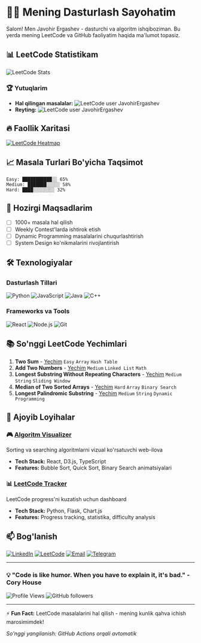# 👨‍💻 Mening Dasturlash Sayohatim

Salom! Men Javohir Ergashev - dasturchi va algoritm ishqiboziman. Bu yerda mening LeetCode va GitHub faoliyatim haqida ma'lumot topasiz.

## 📊 LeetCode Statistikam

<!-- LeetCode Stats Card -->
![LeetCode Stats](https://leetcard.jacoblin.cool/JavohirErgashev?theme=dark&font=Baloo%202&ext=heatmap)

### 🏆 Yutuqlarim
- **Hal qilingan masalalar:** ![LeetCode user JavohirErgashev](https://img.shields.io/badge/dynamic/json?style=flat-square&labelColor=black&color=%23ffa116&label=Solved&query=solvedOverTotal&url=https%3A//leetcode-badge.vercel.app/api/JavohirErgashev&logo=leetcode&logoColor=yellow)
- **Reyting:** ![LeetCode user JavohirErgashev](https://img.shields.io/badge/dynamic/json?style=flat-square&labelColor=black&color=%23ffa116&label=Rating&query=ranking&url=https%3A//leetcode-badge.vercel.app/api/JavohirErgashev&logo=leetcode&logoColor=yellow)

## 🔥 Faollik Xaritasi

[![LeetCode Heatmap](https://leetcode-badge.haozibi.dev/v1cn/chart/JavohirErgashev.svg)](https://leetcode.com/JavohirErgashev)

## 📈 Masala Turlari Bo'yicha Taqsimot

```
Easy: ███████████░░ 65%
Medium: ███████░░░░░ 58% 
Hard: ████░░░░░░░░ 32%
```

## 🎯 Hozirgi Maqsadlarim

- [ ] 1000+ masala hal qilish
- [ ] Weekly Contest'larda ishtirok etish
- [ ] Dynamic Programming masalalarini chuqurlashtirish
- [ ] System Design ko'nikmalarini rivojlantirish

## 🛠️ Texnologiyalar

### Dasturlash Tillari
![Python](https://img.shields.io/badge/Python-3776AB?style=for-the-badge&logo=python&logoColor=white)
![JavaScript](https://img.shields.io/badge/JavaScript-F7DF1E?style=for-the-badge&logo=javascript&logoColor=black)
![Java](https://img.shields.io/badge/Java-ED8B00?style=for-the-badge&logo=java&logoColor=white)
![C++](https://img.shields.io/badge/C++-00599C?style=for-the-badge&logo=c%2B%2B&logoColor=white)

### Frameworks va Tools
![React](https://img.shields.io/badge/React-20232A?style=for-the-badge&logo=react&logoColor=61DAFB)
![Node.js](https://img.shields.io/badge/Node.js-43853D?style=for-the-badge&logo=node.js&logoColor=white)
![Git](https://img.shields.io/badge/Git-F05032?style=for-the-badge&logo=git&logoColor=white)

## 📚 So'nggi LeetCode Yechimlari

<!-- LEETCODE-SOLUTIONS:START -->
1. **Two Sum** - [Yechim](link-to-solution) `Easy` `Array` `Hash Table`
2. **Add Two Numbers** - [Yechim](link-to-solution) `Medium` `Linked List` `Math`
3. **Longest Substring Without Repeating Characters** - [Yechim](link-to-solution) `Medium` `String` `Sliding Window`
4. **Median of Two Sorted Arrays** - [Yechim](link-to-solution) `Hard` `Array` `Binary Search`
5. **Longest Palindromic Substring** - [Yechim](link-to-solution) `Medium` `String` `Dynamic Programming`
<!-- LEETCODE-SOLUTIONS:END -->

## 🌟 Ajoyib Loyihalar

### 🎮 [Algoritm Visualizer](https://github.com/JavohirErgashev/algorithm-visualizer)
Sorting va searching algoritmlarni vizual ko'rsatuvchi web-ilova
- **Tech Stack:** React, D3.js, TypeScript
- **Features:** Bubble Sort, Quick Sort, Binary Search animatsiyalari

### 📊 [LeetCode Tracker](https://github.com/JavohirErgashev/leetcode-tracker)
LeetCode progress'ni kuzatish uchun dashboard
- **Tech Stack:** Python, Flask, Chart.js
- **Features:** Progress tracking, statistika, difficulty analysis

## 📫 Bog'lanish

[![LinkedIn](https://img.shields.io/badge/LinkedIn-0077B5?style=for-the-badge&logo=linkedin&logoColor=white)](https://linkedin.com/in/JavohirErgashev)
[![LeetCode](https://img.shields.io/badge/LeetCode-FFA116?style=for-the-badge&logo=leetcode&logoColor=white)](https://leetcode.com/JavohirErgashev)
[![Email](https://img.shields.io/badge/Email-D14836?style=for-the-badge&logo=gmail&logoColor=white)](mailto:your.email@gmail.com)
[![Telegram](https://img.shields.io/badge/Telegram-2CA5E0?style=for-the-badge&logo=telegram&logoColor=white)](https://t.me/JavohirErgashev)

---

### 💡 "Code is like humor. When you have to explain it, it's bad." - Cory House

![Profile Views](https://komarev.com/ghpvc/?username=JavohirErgashev&color=brightgreen&style=flat-square)
![GitHub followers](https://img.shields.io/github/followers/JavohirErgashev?style=social)

---

⚡ **Fun Fact:** LeetCode masalalarini hal qilish - mening kunlik qahva ichish marosimimdek!

<!-- Auto-update GitHub Action yordamida yangilanadi -->
*So'nggi yangilanish: GitHub Actions orqali avtomatik*
